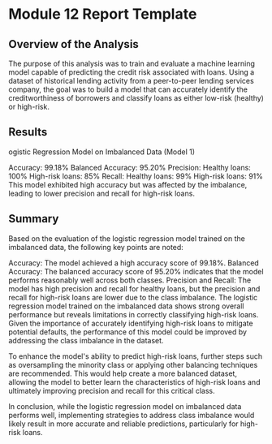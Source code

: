 # Module 12 Report Template

## Overview of the Analysis

The purpose of this analysis was to train and evaluate a machine learning model capable of predicting the credit risk associated with loans. Using a dataset of historical lending activity from a peer-to-peer lending services company, the goal was to build a model that can accurately identify the creditworthiness of borrowers and classify loans as either low-risk (healthy) or high-risk.

## Results

ogistic Regression Model on Imbalanced Data (Model 1)

Accuracy: 99.18%
Balanced Accuracy: 95.20%
Precision:
Healthy loans: 100%
High-risk loans: 85%
Recall:
Healthy loans: 99%
High-risk loans: 91%
This model exhibited high accuracy but was affected by the imbalance, leading to lower precision and recall for high-risk loans.


## Summary

Based on the evaluation of the logistic regression model trained on the imbalanced data, the following key points are noted:

Accuracy: The model achieved a high accuracy score of 99.18%.
Balanced Accuracy: The balanced accuracy score of 95.20% indicates that the model performs reasonably well across both classes.
Precision and Recall: The model has high precision and recall for healthy loans, but the precision and recall for high-risk loans are lower due to the class imbalance.
The logistic regression model trained on the imbalanced data shows strong overall performance but reveals limitations in correctly classifying high-risk loans. Given the importance of accurately identifying high-risk loans to mitigate potential defaults, the performance of this model could be improved by addressing the class imbalance in the dataset.

To enhance the model's ability to predict high-risk loans, further steps such as oversampling the minority class or applying other balancing techniques are recommended. This would help create a more balanced dataset, allowing the model to better learn the characteristics of high-risk loans and ultimately improving precision and recall for this critical class.

In conclusion, while the logistic regression model on imbalanced data performs well, implementing strategies to address class imbalance would likely result in more accurate and reliable predictions, particularly for high-risk loans.